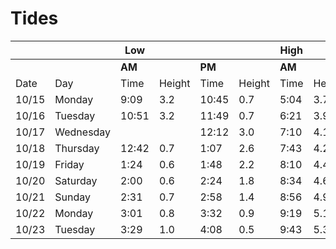 # Tides

| ||**Low**||||**High**||||
|---|---|---|---|---|---|---|---|---|---|
| ||**AM**||**PM**||**AM**||**PM**||
|Date|Day|Time|Height|Time|Height|Time|Height|Time|Height|
|10/15|Monday|9:09|3.2|10:45|0.7|5:04|3.7|2:53|4.5|
|10/16|Tuesday|10:51|3.2|11:49|0.7|6:21|3.9|4:11|4.3|
|10/17|Wednesday| | |12:12|3.0|7:10|4.1|5:28|4.2|
|10/18|Thursday|12:42|0.7|1:07|2.6|7:43|4.2|6:33|4.3|
|10/19|Friday|1:24|0.6|1:48|2.2|8:10|4.4|7:25|4.5|
|10/20|Saturday|2:00|0.6|2:24|1.8|8:34|4.6|8:10|4.6|
|10/21|Sunday|2:31|0.7|2:58|1.4|8:56|4.9|8:52|4.6|
|10/22|Monday|3:01|0.8|3:32|0.9|9:19|5.1|9:32|4.6|
|10/23|Tuesday|3:29|1.0|4:08|0.5|9:43|5.3|10:14|4.6|
